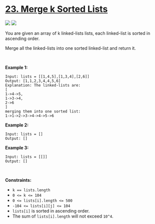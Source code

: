 # [23. Merge k Sorted Lists](https://leetcode.com/problems/merge-k-sorted-lists/description/)

![](https://img.shields.io/badge/Difficulty-Hard-red.svg)
![](https://img.shields.io/badge/Beats-100-green.svg)


You are given an array of k linked-lists lists, each linked-list is sorted in ascending order.

Merge all the linked-lists into one sorted linked-list and return it.

<br>

**Example 1:**

    Input: lists = [[1,4,5],[1,3,4],[2,6]]
    Output: [1,1,2,3,4,4,5,6]
    Explanation: The linked-lists are:
    [
    1->4->5,
    1->3->4,
    2->6
    ]
    merging them into one sorted list:
    1->1->2->3->4->4->5->6

**Example 2:**

    Input: lists = []
    Output: []

**Example 3:**

    Input: lists = [[]]
    Output: []

<br>

**Constraints:**
- `k == lists.length`
- `0 <= k <= 104`
- `0 <= lists[i].length <= 500`
- `-104 <= lists[i][j] <= 104`
- `lists[i]` is sorted in ascending order.
- The sum of `lists[i].length` will not exceed `10^4`.